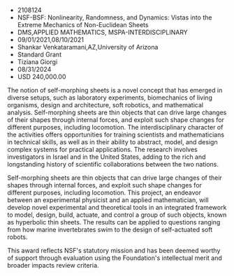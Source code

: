 
* 2108124
* NSF-BSF: Nonlinearity, Randomness, and Dynamics: Vistas into the Extreme Mechanics of Non-Euclidean Sheets
* DMS,APPLIED MATHEMATICS, MSPA-INTERDISCIPLINARY
* 09/01/2021,08/10/2021
* Shankar Venkataramani,AZ,University of Arizona
* Standard Grant
* Tiziana Giorgi
* 08/31/2024
* USD 240,000.00

The notion of self-morphing sheets is a novel concept that has emerged in
diverse setups, such as laboratory experiments, biomechanics of living
organisms, design and architecture, soft robotics, and mathematical analysis.
Self-morphing sheets are thin objects that can drive large changes of their
shapes through internal forces, and exploit such shape changes for different
purposes, including locomotion. The interdisciplinary character of the
activities offers opportunities for training scientists and mathematicians in
technical skills, as well as in their ability to abstract, model, and design
complex systems for practical applications. The research involves investigators
in Israel and in the United States, adding to the rich and longstanding history
of scientific collaborations between the two nations.

Self-morphing sheets are thin objects that can drive large changes of their
shapes through internal forces, and exploit such shape changes for different
purposes, including locomotion. This project, an endeavor between an
experimental physicist and an applied mathematician, will develop novel
experimental and theoretical tools in an integrated framework to model, design,
build, actuate, and control a group of such objects, known as hyperbolic thin
sheets. The results can be applied to questions ranging from how marine
invertebrates swim to the design of self-actuated soft robots.

This award reflects NSF's statutory mission and has been deemed worthy of
support through evaluation using the Foundation's intellectual merit and broader
impacts review criteria.
